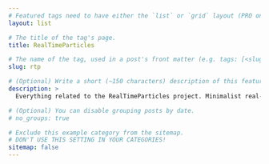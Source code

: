 ```yaml
---
# Featured tags need to have either the `list` or `grid` layout (PRO only).
layout: list

# The title of the tag's page.
title: RealTimeParticles

# The name of the tag, used in a post's front matter (e.g. tags: [<slug>]).
slug: rtp

# (Optional) Write a short (~150 characters) description of this featured tag.
description: >
  Everything related to the RealTimeParticles project. Minimalist real-time 3D particles combining DearImGui/OpenGL and OpenCL to admire and play with small-sized (512) to large (130k) particle systems.

# (Optional) You can disable grouping posts by date.
# no_groups: true

# Exclude this example category from the sitemap.
# DON'T USE THIS SETTING IN YOUR CATEGORIES!
sitemap: false
---
```

